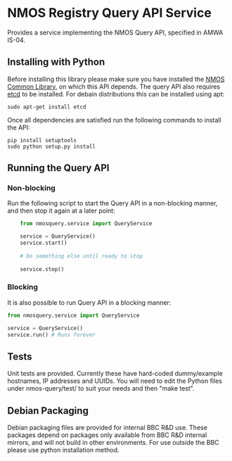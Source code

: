 # NMOS Registry Query API Service

Provides a service implementing the NMOS Query API, specified in AMWA IS-04.

## Installing with Python

Before installing this library please make sure you have installed the [NMOS Common Library](https://github.com/bbc/nmos-common), on which this API depends. The query API also requires [etcd](https://github.com/coreos/etcd) to be installed. For debain distributions this can be installed using apt:

```
sudo apt-get install etcd

```

Once all dependencies are satisfied run the following commands to install the API:

```
pip install setuptools
sudo python setup.py install
```

## Running the Query API

### Non-blocking

Run the following script to start the Query API in a non-blocking manner, and then stop it again at a later point:

```Python
    from nmosquery.service import QueryService

    service = QueryService()
    service.start()
    
    # Do something else until ready to stop
    
    service.stop()
```

### Blocking

It is also possible to run Query API in a blocking manner:

```python
from nmosquery.service import QueryService

service = QueryService()
service.run() # Runs forever
```


## Tests

Unit tests are provided.  Currently these have hard-coded dummy/example hostnames, IP addresses and UUIDs.  You will need to edit the Python files under nmos-query/test/ to suit your needs and then "make test".

## Debian Packaging

Debian packaging files are provided for internal BBC R&D use.
These packages depend on packages only available from BBC R&D internal mirrors, and will not build in other environments. For use outside the BBC please use python installation method.
